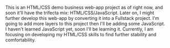 This is an HTML/CSS demo business web-app project as of right now, and soon it'll have the trifecta mix: HTML/CSS/JavaScript. 
Later on, I might further develop this web-app by converting it into a Fullstack project. I'm going to add more layers to this
project then I'll be adding some JavaScript. I haven't learned JavaScript yet, soon I'll be learning it. Currently, I am 
focusing on developing my HTML/CSS skills to find further stability and comfortability.
